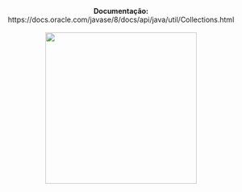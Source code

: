 <div align="center">
  <b>Documentação:</b> https://docs.oracle.com/javase/8/docs/api/java/util/Collections.html <br><br>
  <img src= "https://github.com/GuilhermeVRF/Collections/assets/98266333/701a773d-892d-44b2-8e1f-63211a0423af" widt="auto" height="300px">
</div>
